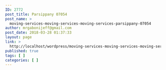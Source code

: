 ```yaml
---
ID: 2772
post_title: Parsippany 07054
post_name: >
  moving-services-moving-services-moving-services-parsippany-07054
author: mrgabonijeff@gmail.com
post_date: 2018-03-28 01:37:33
layout: page
link: >
  http://localhost/wordpress/moving-services-moving-services-moving-services-parsippany-07054/
published: true
tags: [ ]
categories: [ ]
---
```

